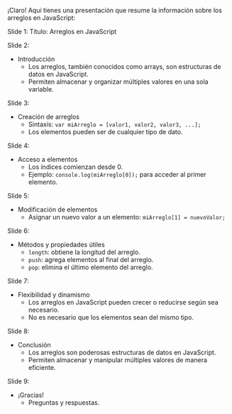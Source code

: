 ¡Claro! Aquí tienes una presentación que resume la información sobre los arreglos en JavaScript:

Slide 1:
Título: Arreglos en JavaScript

Slide 2:
- Introducción
  - Los arreglos, también conocidos como arrays, son estructuras de datos en JavaScript.
  - Permiten almacenar y organizar múltiples valores en una sola variable.

Slide 3:
- Creación de arreglos
  - Sintaxis: `var miArreglo = [valor1, valor2, valor3, ...];`
  - Los elementos pueden ser de cualquier tipo de dato.

Slide 4:
- Acceso a elementos
  - Los índices comienzan desde 0.
  - Ejemplo: `console.log(miArreglo[0]);` para acceder al primer elemento.

Slide 5:
- Modificación de elementos
  - Asignar un nuevo valor a un elemento: `miArreglo[1] = nuevoValor;`

Slide 6:
- Métodos y propiedades útiles
  - `length`: obtiene la longitud del arreglo.
  - `push`: agrega elementos al final del arreglo.
  - `pop`: elimina el último elemento del arreglo.

Slide 7:
- Flexibilidad y dinamismo
  - Los arreglos en JavaScript pueden crecer o reducirse según sea necesario.
  - No es necesario que los elementos sean del mismo tipo.

Slide 8:
- Conclusión
  - Los arreglos son poderosas estructuras de datos en JavaScript.
  - Permiten almacenar y manipular múltiples valores de manera eficiente.

Slide 9:
- ¡Gracias!
  - Preguntas y respuestas.

